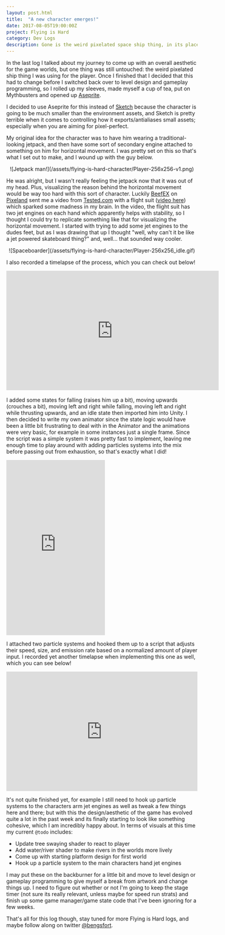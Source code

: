 ```yaml
---
layout: post.html
title:  "A new character emerges!"
date: 2017-08-05T19:00:00Z
project: Flying is Hard
category: Dev Logs
description: Gone is the weird pixelated space ship thing, in its place now is a radical spaceboarder.
---
```


In the last log I talked about my journey to come up with an overall aesthetic for the game worlds, but one thing was still untouched: the weird pixelated ship thing I was using for the player. Once I finished that I decided that this had to change before I switched back over to level design and gameplay programming, so I rolled up my sleeves, made myself a cup of tea, put on Mythbusters and opened up [Aseprite](https://www.aseprite.org/).

I decided to use Aseprite for this instead of [Sketch](https://www.sketchapp.com/) because the character is going to be much smaller than the environment assets, and Sketch is pretty terrible when it comes to controlling how it exports/antialiases small assets; especially when you are aiming for pixel-perfect.

My original idea for the character was to have him wearing a traditional-looking jetpack, and then have some sort of secondary engine attached to something on him for horizontal movement. I was pretty set on this so that's what I set out to make, and I wound up with the guy below.

<center>
![Jetpack man!](/assets/flying-is-hard-character/Player-256x256-v1.png)
</center>

He was alright, but I wasn't really feeling the jetpack now that it was out of my head. Plus, visualizing the reason behind the horizontal movement would be way too hard with this sort of character. Luckily [BeefEX](https://github.com/BeefEX) on [Pixeland](https://pixeland.io) sent me a video from [Tested.com](https://www.youtube.com/user/testedcom) with a flight suit ([video here](https://www.youtube.com/watch?v=vI8E4cda_ww)) which sparked some madness in my brain. In the video, the flight suit has two jet engines on each hand which apparently helps with stability, so I thought I could try to replicate something like that for visualizing the horizontal movement. I started with trying to add some jet engines to the dudes feet, but as I was drawing that up I thought "well, why can't it be like a jet powered skateboard thing?" and, well... that sounded way cooler.

<center>
![Spaceboarder](/assets/flying-is-hard-character/Player-256x256_idle.gif)
</center>

I also recorded a timelapse of the process, which you can check out below!

<iframe width="560" height="315" src="https://www.youtube.com/embed/8efk3Aq-SP4" frameborder="0" allowfullscreen></iframe>

I added some states for falling (raises him up a bit), moving upwards (crouches a bit), moving left and right while falling, moving left and right while thrusting upwards, and an idle state then imported him into Unity. I then decided to write my own animator since the state logic would have been a little bit frustrating to deal with in the Animator and the animations were very basic, for example in some instances just a single frame. Since the script was a simple system it was pretty fast to implement, leaving me enough time to play around with adding particles systems into the mix before passing out from exhaustion, so that's exactly what I did!

<div class="streamable-container" style="max-width:260px;">
	<div style="width: 100%; height: 0px; position: relative; padding-bottom: 177.723%;"><iframe src="https://streamable.com/s/svhiw/ycnzuv" frameborder="0" width="100%" height="100%" allowfullscreen style="width: 100%; height: 100%; position: absolute;"></iframe></div>
</div>

I attached two particle systems and hooked them up to a script that adjusts their speed, size, and emission rate based on a normalized amount of player input. I recorded yet another timelapse when implementing this one as well, which you can see below!

<div class="streamable-container">
	<div style="width:100%;height:0px;position:relative;padding-bottom:62.500%;"><iframe src="https://streamable.com/s/b4zoc/xmeghp" frameborder="0" width="100%" height="100%" allowfullscreen style="width:100%;height:100%;position:absolute;left:0px;top:0px;overflow:hidden;"></iframe></div>
</div>

It's not quite finished yet, for example I still need to hook up particle systems to the characters arm jet engines as well as tweak a few things here and there; but with this the design/aesthetic of the game has evolved quite a lot in the past week and its finally starting to look like something cohesive, which I am incredibly happy about. In terms of visuals at this time my current `@todo` includes:

- Update tree swaying shader to react to player
- Add water/river shader to make rivers in the worlds more lively
- Come up with starting platform design for first world
- Hook up a particle system to the main characters hand jet engines

I may put these on the backburner for a little bit and move to level design or gameplay programming to give myself a break from artwork and change things up. I need to figure out whether or not I'm going to keep the stage timer (not sure its really relevant, unless maybe for speed run strats) and finish up some game manager/game state code that I've been ignoring for a few weeks.

That's all for this log though, stay tuned for more Flying is Hard logs, and maybe follow along on twitter [@bengsfort](https://twitter.com/bengsfort).